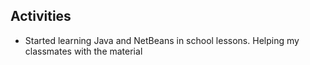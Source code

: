 ## Activities
- Started learning Java and NetBeans in school lessons. Helping my classmates with the material

